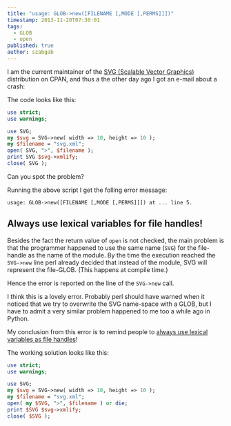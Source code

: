 ```yaml
---
title: "usage: GLOB->new([FILENAME [,MODE [,PERMS]]])"
timestamp: 2013-11-20T07:30:01
tags:
  - GLOB
  - open
published: true
author: szabgab
---
```



I am the current maintainer of the
[SVG (Scalable Vector Graphics)](https://metacpan.org/release/SVG)
distribution on CPAN, and thus a the other day ago I got an e-mail about a crash:


The code looks like this:

```perl
use strict;
use warnings;

use SVG;
my $svg = SVG->new( width => 10, height => 10 );
my $filename = "svg.xml";
open( SVG, ">", $filename );
print SVG $svg->xmlify;
close( SVG );
```

Can you spot the problem?

Running the above script I get the folling error message:

`usage: GLOB->new([FILENAME [,MODE [,PERMS]]]) at ... line 5.`

## Always use lexical variables for file handles!

Besides the fact the return value of `open` is not
checked, the main problem is that the programmer happened to use the
same name (`SVG`) for the file-handle as the name of the
module. By the time the execution reached the `SVG->new` line
perl already decided that instead of the module, SVG will represent
the file-GLOB. (This happens at compile time.)

Hence the error is reported on the line of the `SVG->new` call.

I think this is a lovely error. Probably perl should have warned when it noticed
that we try to overwrite the SVG name-space with a GLOB, but I have to admit
a very similar problem happened to me too a while ago in Python.


My conclusion from this error is to remind people
to [always use lexical variables as file handles](/open-files-in-the-old-way)!


The working solution looks like this:

```perl
use strict;
use warnings;

use SVG;
my $svg = SVG->new( width => 10, height => 10 );
my $filename = "svg.xml";
open( my $SVG, ">", $filename ) or die;
print $SVG $svg->xmlify;
close( $SVG );
```

